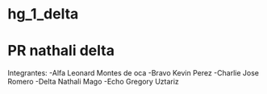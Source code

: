 # hg_1_delta
# PR nathali delta
Integrantes:
-Alfa Leonard Montes de oca
-Bravo Kevin Perez
-Charlie Jose Romero
-Delta Nathali Mago
-Echo Gregory Uztariz
